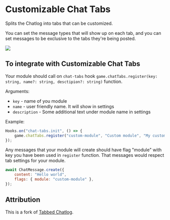 # Customizable Chat Tabs

Splits the Chatlog into tabs that can be customized.

You can set the message types that will show up on each tab, and you can set messages to be exclusive to the tabs they're being posted.

![](https://camo.githubusercontent.com/c9488694f8ea5c0b153257e894a0bd114fd4e02411c81b49f5aef4ddce554df8/68747470733a2f2f63646e2e646973636f72646170702e636f6d2f6174746163686d656e74732f313130363333383731353434373539393136352f313130363733323936303434343538383039322f416e696d6163616f31302e676966)

## To integrate with Customizable Chat Tabs

Your module should call on `chat-tabs` hook `game.chatTabs.register(key: string, name?: string, desctipion?: string)` function.

Arguments:

-   `key` - name of you module
-   `name` - user friendly name. It will show in settings
-   `description` - Some additional text under module name in settings

Example:

```javascript
Hooks.on("chat-tabs.init", () => {
	game.chatTabs.register("custom-module", "Custom module", "My custom module");
});
```

Any messages that your module will create should have flag "module" with key you have been used in `register` function. That messages would respect tab settings for your module.

```javascript
await ChatMessage.create({
	content: "Hello world",
	flags: { module: "custom-module" },
});
```

## Attribution

This is a fork of [Tabbed Chatlog](https://github.com/cswendrowski/FoundryVTT-Tabbed-Chatlog).
